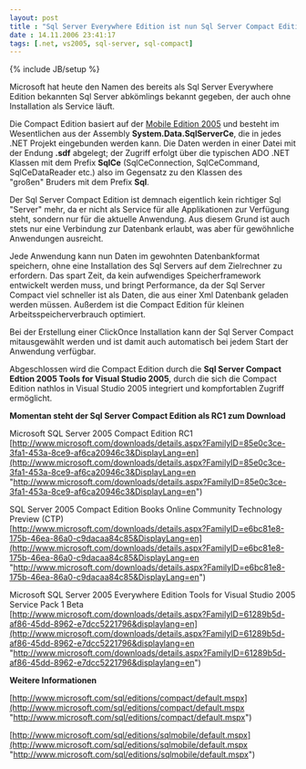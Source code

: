 ```yaml
---
layout: post
title : "Sql Server Everywhere Edition ist nun Sql Server Compact Edition"
date : 14.11.2006 23:41:17
tags: [.net, vs2005, sql-server, sql-compact]
---
```

{% include JB/setup %}

Microsoft hat heute den Namen des bereits als Sql Server Everywhere Edition bekannten Sql Server abkömlings bekannt gegeben, der auch ohne Installation als Service läuft.

Die Compact Edition basiert auf der [Mobile Edition 2005](http://www.microsoft.com/sql/editions/sqlmobile/default.mspx) und besteht im Wesentlichen aus der Assembly **System.Data.SqlServerCe**, die in jedes .NET Projekt eingebunden werden kann. Die Daten werden in einer Datei mit der Endung **.sdf** abgelegt; der Zugriff erfolgt über die typischen ADO .NET Klassen mit dem Prefix **SqlCe** (SqlCeConnection, SqlCeCommand, SqlCeDataReader etc.) also im Gegensatz zu den Klassen des "großen" Bruders mit dem Prefix **Sql**.

Der Sql Server Compact Edition ist demnach eigentlich kein richtiger Sql "Server" mehr, da er nicht als Service für alle Applikationen zur Verfügung steht, sondern nur für die aktuelle Anwendung. Aus diesem Grund ist auch stets nur eine Verbindung zur Datenbank erlaubt, was aber für gewöhnliche Anwendungen ausreicht.

Jede Anwendung kann nun Daten im gewohnten Datenbankformat speichern, ohne eine Installation des Sql Servers auf dem Zielrechner zu erfordern. Das spart Zeit, da kein aufwendiges Speicherframework entwickelt werden muss, und bringt Performance, da der Sql Server Compact viel schneller ist als Daten, die aus einer Xml Datenbank geladen werden müssen. Außerdem ist die Compact Edition für kleinen Arbeitsspeicherverbrauch optimiert.

Bei der Erstellung einer ClickOnce Installation kann der Sql Server Compact mitausgewählt werden und ist damit auch automatisch bei jedem Start der Anwendung verfügbar.

Abgeschlossen wird die Compact Edition durch die **Sql Server Compact Edtion 2005 Tools for Visual Studio 2005**, durch die sich die Compact Edition nathlos in Visual Studio 2005 integriert und kompfortablen Zugriff ermöglicht.

**Momentan steht der Sql Server Compact Edition als RC1 zum Download**

Microsoft SQL Server 2005 Compact Edition RC1  
[http://www.microsoft.com/downloads/details.aspx?FamilyID=85e0c3ce-3fa1-453a-8ce9-af6ca20946c3&DisplayLang=en](http://www.microsoft.com/downloads/details.aspx?FamilyID=85e0c3ce-3fa1-453a-8ce9-af6ca20946c3&DisplayLang=en "http://www.microsoft.com/downloads/details.aspx?FamilyID=85e0c3ce-3fa1-453a-8ce9-af6ca20946c3&DisplayLang=en") 

SQL Server 2005 Compact Edition Books Online Community Technology Preview (CTP)  
[http://www.microsoft.com/downloads/details.aspx?FamilyID=e6bc81e8-175b-46ea-86a0-c9dacaa84c85&DisplayLang=en](http://www.microsoft.com/downloads/details.aspx?FamilyID=e6bc81e8-175b-46ea-86a0-c9dacaa84c85&DisplayLang=en "http://www.microsoft.com/downloads/details.aspx?FamilyID=e6bc81e8-175b-46ea-86a0-c9dacaa84c85&DisplayLang=en") 

Microsoft SQL Server 2005 Everywhere Edition Tools for Visual Studio 2005 Service Pack 1 Beta  
[http://www.microsoft.com/downloads/details.aspx?FamilyID=61289b5d-af86-45dd-8962-e7dcc5221796&displaylang=en](http://www.microsoft.com/downloads/details.aspx?FamilyID=61289b5d-af86-45dd-8962-e7dcc5221796&displaylang=en "http://www.microsoft.com/downloads/details.aspx?FamilyID=61289b5d-af86-45dd-8962-e7dcc5221796&displaylang=en")

**Weitere Informationen**

[http://www.microsoft.com/sql/editions/compact/default.mspx](http://www.microsoft.com/sql/editions/compact/default.mspx "http://www.microsoft.com/sql/editions/compact/default.mspx")

[http://www.microsoft.com/sql/editions/sqlmobile/default.mspx](http://www.microsoft.com/sql/editions/sqlmobile/default.mspx "http://www.microsoft.com/sql/editions/sqlmobile/default.mspx")
